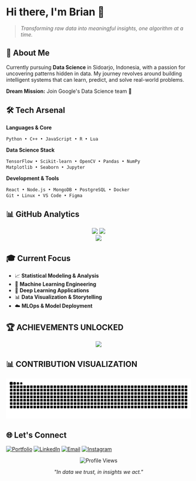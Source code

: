 # Hi there, I'm **Brian** 👋

> *Transforming raw data into meaningful insights, one algorithm at a time.*

## 🎯 About Me

Currently pursuing **Data Science** in Sidoarjo, Indonesia, with a passion for uncovering patterns hidden in data. My journey revolves around building intelligent systems that can learn, predict, and solve real-world problems.

**Dream Mission:** Join Google's Data Science team 🚀

## 🛠️ Tech Arsenal

**Languages & Core**
```
Python • C++ • JavaScript • R • Lua
```

**Data Science Stack**
```
TensorFlow • Scikit-learn • OpenCV • Pandas • NumPy
Matplotlib • Seaborn • Jupyter
```

**Development & Tools**
```
React • Node.js • MongoDB • PostgreSQL • Docker
Git • Linux • VS Code • Figma
```

## 📊 GitHub Analytics

<div align="center">
<img height="180em" src="https://github-readme-stats.vercel.app/api?username=fbrianzy&theme=dracula&show_icons=true&hide_border=true&count_private=true" />
<img height="180em" src="https://github-readme-stats.vercel.app/api/top-langs/?username=fbrianzy&theme=dracula&layout=compact&hide_border=true" />
</div>

<div align="center">
<img src="https://github-readme-streak-stats.herokuapp.com/?user=fbrianzy&theme=dracula&hide_border=true" />
</div>


## 🎓 Current Focus

- 📈 **Statistical Modeling & Analysis**
- 🤖 **Machine Learning Engineering** 
- 🧠 **Deep Learning Applications**
- 📊 **Data Visualization & Storytelling**
- ☁️ **MLOps & Model Deployment**


## 🏆 **ACHIEVEMENTS UNLOCKED**

<div align="center">
<img src="https://github-profile-trophy.vercel.app/?username=fbrianzy&theme=tokyonight&no-frame=true&no-bg=true&margin-w=4&row=1" />
</div>


## 📊 **CONTRIBUTION VISUALIZATION**

<div align="center">
<img src="https://raw.githubusercontent.com/fbrianzy/fbrianzy/output/snake.svg" alt="Data Snake Animation" />
</div>

## 🌐 Let's Connect

[![Portfolio](https://img.shields.io/badge/Portfolio-000000?style=for-the-badge&logo=github&logoColor=white)](https://fbrianzy.github.io/portofolio/)
[![LinkedIn](https://img.shields.io/badge/LinkedIn-0077B5?style=for-the-badge&logo=linkedin&logoColor=white)](https://www.linkedin.com/in/fbrianzy)
[![Email](https://img.shields.io/badge/Email-D14836?style=for-the-badge&logo=gmail&logoColor=white)](mailto:bagusfeb60@gmail.com)
[![Instagram](https://img.shields.io/badge/Instagram-E4405F?style=for-the-badge&logo=instagram&logoColor=white)](https://www.instagram.com/fbrianzy/)

<div align="center">
<img src="https://komarev.com/ghpvc/?username=fbrianzy&label=Profile%20Views&color=0e75b6&style=flat" alt="Profile Views" />

*"In data we trust, in insights we act."*
</div>
